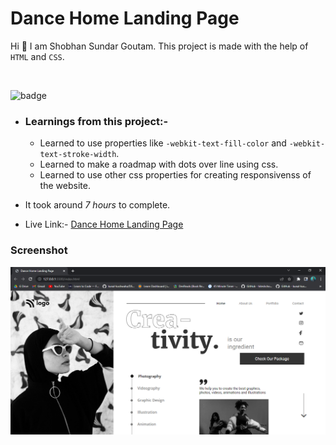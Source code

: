 # Dance Home Landing Page

Hi 👋 I am Shobhan Sundar Goutam. This project is made with the help of `HTML` and `CSS`.

<br>

![badge](https://img.shields.io/badge/HTML-CSS-blue)

- ### Learnings from this project:-

  - Learned to use properties like `-webkit-text-fill-color` and `-webkit-text-stroke-width`.
  - Learned to make a roadmap with dots over line using css.
  - Learned to use other css properties for creating responsivenss of the website.

- It took around _7 hours_ to complete.

- Live Link:- [Dance Home Landing Page](https://dancehosting-fsjs14.netlify.app/)

### Screenshot

![Project-14 Screenshot](./project-14.png)
